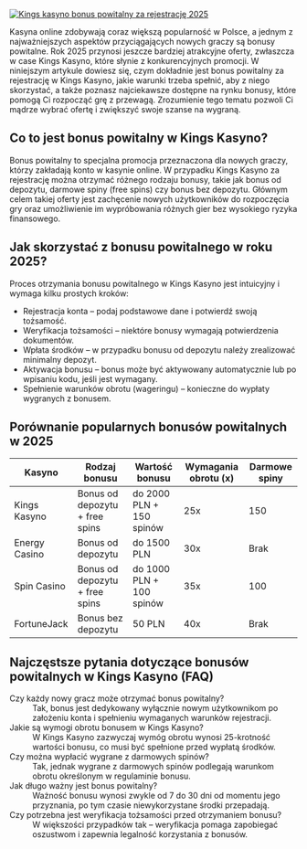 [![Kings kasyno bonus powitalny za rejestrację 2025](https://123-caf.pages.dev/gitsignup.png)](https://vrmoo.ru/Bt82HjjY)

<div>     <p>Kasyna online zdobywają coraz większą popularność w Polsce, a jednym z najważniejszych aspektów przyciągających nowych graczy są bonusy powitalne. Rok 2025 przynosi jeszcze bardziej atrakcyjne oferty, zwłaszcza w case Kings Kasyno, które słynie z konkurencyjnych promocji. W niniejszym artykule dowiesz się, czym dokładnie jest bonus powitalny za rejestrację w Kings Kasyno, jakie warunki trzeba spełnić, aby z niego skorzystać, a także poznasz najciekawsze dostępne na rynku bonusy, które pomogą Ci rozpocząć grę z przewagą. Zrozumienie tego tematu pozwoli Ci mądrze wybrać ofertę i zwiększyć swoje szanse na wygraną.</p>      <h2>Co to jest bonus powitalny w Kings Kasyno?</h2>     <p>Bonus powitalny to specjalna promocja przeznaczona dla nowych graczy, którzy zakładają konto w kasynie online. W przypadku Kings Kasyno za rejestrację można otrzymać różnego rodzaju bonusy, takie jak bonus od depozytu, darmowe spiny (free spins) czy bonus bez depozytu. Głównym celem takiej oferty jest zachęcenie nowych użytkowników do rozpoczęcia gry oraz umożliwienie im wypróbowania różnych gier bez wysokiego ryzyka finansowego.</p>      <h2>Jak skorzystać z bonusu powitalnego w roku 2025?</h2>     <p>Proces otrzymania bonusu powitalnego w Kings Kasyno jest intuicyjny i wymaga kilku prostych kroków:</p>     <ul>       <li>Rejestracja konta – podaj podstawowe dane i potwierdź swoją tożsamość.</li>       <li>Weryfikacja tożsamości – niektóre bonusy wymagają potwierdzenia dokumentów.</li>       <li>Wpłata środków – w przypadku bonusu od depozytu należy zrealizować minimalny depozyt.</li>       <li>Aktywacja bonusu – bonus może być aktywowany automatycznie lub po wpisaniu kodu, jeśli jest wymagany.</li>       <li>Spełnienie warunków obrotu (wageringu) – konieczne do wypłaty wygranych z bonusem.</li>     </ul>      <h2>Porównanie popularnych bonusów powitalnych w 2025</h2>     <table>       <thead>         <tr>           <th>Kasyno</th>           <th>Rodzaj bonusu</th>           <th>Wartość bonusu</th>           <th>Wymagania obrotu (x)</th>           <th>Darmowe spiny</th>         </tr>       </thead>       <tbody>         <tr>           <td>Kings Kasyno</td>           <td>Bonus od depozytu + free spins</td>           <td>do 2000 PLN + 150 spinów</td>           <td>25x</td>           <td>150</td>         </tr>         <tr>           <td>Energy Casino</td>           <td>Bonus od depozytu</td>           <td>do 1500 PLN</td>           <td>30x</td>           <td>Brak</td>         </tr>         <tr>           <td>Spin Casino</td>           <td>Bonus od depozytu + free spins</td>           <td>do 1000 PLN + 100 spinów</td>           <td>35x</td>           <td>100</td>         </tr>         <tr>           <td>FortuneJack</td>           <td>Bonus bez depozytu</td>           <td>50 PLN</td>           <td>40x</td>           <td>Brak</td>         </tr>       </tbody>     </table>      <h2>Najczęstsze pytania dotyczące bonusów powitalnych w Kings Kasyno (FAQ)</h2>     <dl>       <dt>Czy każdy nowy gracz może otrzymać bonus powitalny?</dt>       <dd>Tak, bonus jest dedykowany wyłącznie nowym użytkownikom po założeniu konta i spełnieniu wymaganych warunków rejestracji.</dd>        <dt>Jakie są wymogi obrotu bonusem w Kings Kasyno?</dt>       <dd>W Kings Kasyno zazwyczaj wymóg obrotu wynosi 25-krotność wartości bonusu, co musi być spełnione przed wypłatą środków.</dd>        <dt>Czy można wypłacić wygrane z darmowych spinów?</dt>       <dd>Tak, jednak wygrane z darmowych spinów podlegają warunkom obrotu określonym w regulaminie bonusu.</dd>        <dt>Jak długo ważny jest bonus powitalny?</dt>       <dd>Ważność bonusu wynosi zwykle od 7 do 30 dni od momentu jego przyznania, po tym czasie niewykorzystane środki przepadają.</dd>        <dt>Czy potrzebna jest weryfikacja tożsamości przed otrzymaniem bonusu?</dt>       <dd>W większości przypadków tak – weryfikacja pomaga zapobiegać oszustwom i zapewnia legalność korzystania z bonusów.</dd>     </dl>   </div>